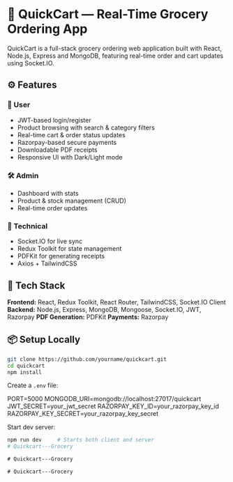 
# 🛒 QuickCart — Real-Time Grocery Ordering App

QuickCart is a full-stack grocery ordering web application built with React, Node.js, Express and MongoDB, featuring real-time order and cart updates using Socket.IO.

## ⚙️ Features

### 👤 User

* JWT-based login/register
* Product browsing with search & category filters
* Real-time cart & order status updates
* Razorpay-based secure payments
* Downloadable PDF receipts
* Responsive UI with Dark/Light mode

### 🛠 Admin

* Dashboard with stats
* Product & stock management (CRUD)
* Real-time order updates

### 🧠 Technical

* Socket.IO for live sync
* Redux Toolkit for state management
* PDFKit for generating receipts
* Axios + TailwindCSS

## 🧰 Tech Stack

**Frontend:** React, Redux Toolkit, React Router, TailwindCSS, Socket.IO Client
**Backend:** Node.js, Express, MongoDB, Mongoose, Socket.IO, JWT, Razorpay
**PDF Generation:** PDFKit
**Payments:** Razorpay


## 📦 Setup Locally

```bash
git clone https://github.com/yourname/quickcart.git
cd quickcart
npm install
```

Create a `.env` file:

PORT=5000
MONGODB_URI=mongodb://localhost:27017/quickcart
JWT_SECRET=your_jwt_secret
RAZORPAY_KEY_ID=your_razorpay_key_id
RAZORPAY_KEY_SECRET=your_razorpay_key_secret

Start dev server:

```bash
npm run dev     # Starts both client and server
#   Q u i c k c a r t - - - G r o c e r y 
 
 #   Q u i c k c a r t - - - G r o c e r y 
 
 #   Q u i c k c a r t - - - G r o c e r y 
 
 
